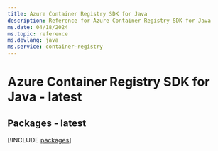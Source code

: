 ```yaml
---
title: Azure Container Registry SDK for Java
description: Reference for Azure Container Registry SDK for Java
ms.date: 04/18/2024
ms.topic: reference
ms.devlang: java
ms.service: container-registry
---
```

# Azure Container Registry SDK for Java - latest
## Packages - latest
[!INCLUDE [packages](container-registry-index.md)]
